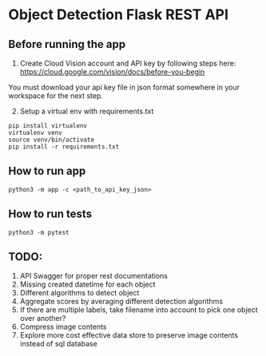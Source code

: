 # Object Detection Flask REST API

## Before running the app
1. Create Cloud Vision account and API key by following steps here:
https://cloud.google.com/vision/docs/before-you-begin

You must download your api key file in json format somewhere in your workspace for the next step.

2. Setup a virtual env with requirements.txt
```
pip install virtualenv
virtualenv venv
source venv/bin/activate
pip install -r requirements.txt
```

## How to run app
```
python3 -m app -c <path_to_api_key_json>
```

## How to run tests
```
python3 -m pytest
```

## TODO:
1. API Swagger for proper rest documentations
2. Missing created datetime for each object
3. Different algorithms to detect object
4. Aggregate scores by averaging different detection algorithms
5. If there are multiple labels, take filename into account to pick one object over another?
6. Compress image contents
7. Explore more cost effective data store to preserve image contents instead of sql database
